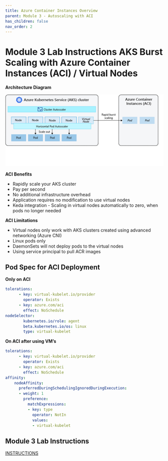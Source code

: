 ```yaml
---
title: Azure Container Instances Overview
parent: Module 3 - Autoscaling with ACI
has_children: false
nav_order: 2
---
```



# Module 3 Lab Instructions AKS Burst Scaling with Azure Container Instances (ACI) / Virtual Nodes

**Architecture Diagram**

![Burst to Azure Container Instances](/docs/autoscaling-workshop/module3/images/AKS-ACI.png)

**ACI Benefits**

* Rapidly scale your AKS cluster
* Pay per second
* No additional infrastructure overhead
* Application requires no modification to use virtual nodes
* Keda integration - Scaling in virtual nodes automatically to zero, when pods no longer needed

**ACI Limitations**

* Virtual nodes only work with AKS clusters created using advanced networking (Azure CNI)
* Linux pods only
* DaemonSets will not deploy pods to the virtual nodes
* Using service principal to pull ACR images

## Pod Spec for ACI Deployment
**Only on ACI**

```yaml
tolerations:
      - key: virtual-kubelet.io/provider
        operator: Exists
      - key: azure.com/aci
        effect: NoSchedule
nodeSelector:
        kubernetes.io/role: agent
        beta.kubernetes.io/os: linux
        type: virtual-kubelet
```

**On ACI after using VM’s**

```yaml
tolerations:
      - key: virtual-kubelet.io/provider
        operator: Exists
      - key: azure.com/aci
        effect: NoSchedule
affinity:
    nodeAffinity:
      preferredDuringSchedulingIgnoredDuringExecution:
      - weight: 1
        preference:
          matchExpressions:
          - key: type
            operator: NotIn
            values:
            - virtual-kubelet
```

## Module 3 Lab Instructions

[INSTRUCTIONS](/INSTRUCTIONS.md)

